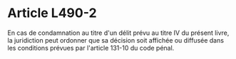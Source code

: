 # Article L490-2

En cas de condamnation au titre d'un délit prévu au titre IV du présent livre, la juridiction peut ordonner que sa décision soit affichée ou diffusée dans les conditions prévues par l'article 131-10 du code pénal.
